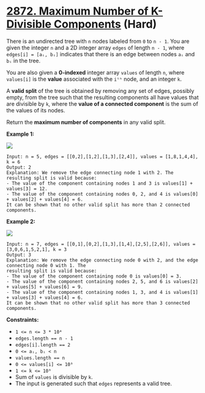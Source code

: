 # [2872. Maximum Number of K-Divisible Components][link] (Hard)

[link]: https://leetcode.com/problems/maximum-number-of-k-divisible-components/

There is an undirected tree with `n` nodes labeled from `0` to `n - 1`. You are given the integer `n`
and a 2D integer array `edges` of length `n - 1`, where `edges[i] = [aᵢ, bᵢ]` indicates that there is
an edge between nodes `aᵢ` and `bᵢ` in the tree.

You are also given a **0-indexed** integer array `values` of length `n`, where `values[i]` is the
**value** associated with the `iᵗʰ` node, and an integer `k`.

A **valid split** of the tree is obtained by removing any set of edges, possibly empty, from the
tree such that the resulting components all have values that are divisible by `k`, where the **value
of a connected component** is the sum of the values of its nodes.

Return the **maximum number of components** in any valid split.

**Example 1:**

![](https://assets.leetcode.com/uploads/2023/08/07/example12-cropped2svg.jpg)

```
Input: n = 5, edges = [[0,2],[1,2],[1,3],[2,4]], values = [1,8,1,4,4], k = 6
Output: 2
Explanation: We remove the edge connecting node 1 with 2. The resulting split is valid because:
- The value of the component containing nodes 1 and 3 is values[1] + values[3] = 12.
- The value of the component containing nodes 0, 2, and 4 is values[0] + values[2] + values[4] = 6.
It can be shown that no other valid split has more than 2 connected components.
```

**Example 2:**

![](https://assets.leetcode.com/uploads/2023/08/07/example21svg-1.jpg)

```
Input: n = 7, edges = [[0,1],[0,2],[1,3],[1,4],[2,5],[2,6]], values = [3,0,6,1,5,2,1], k = 3
Output: 3
Explanation: We remove the edge connecting node 0 with 2, and the edge connecting node 0 with 1. The
resulting split is valid because:
- The value of the component containing node 0 is values[0] = 3.
- The value of the component containing nodes 2, 5, and 6 is values[2] + values[5] + values[6] = 9.
- The value of the component containing nodes 1, 3, and 4 is values[1] + values[3] + values[4] = 6.
It can be shown that no other valid split has more than 3 connected components.
```

**Constraints:**

- `1 <= n <= 3 * 10⁴`
- `edges.length == n - 1`
- `edges[i].length == 2`
- `0 <= aᵢ, bᵢ < n`
- `values.length == n`
- `0 <= values[i] <= 10⁹`
- `1 <= k <= 10⁹`
- Sum of `values` is divisible by `k`.
- The input is generated such that `edges` represents a valid tree.
